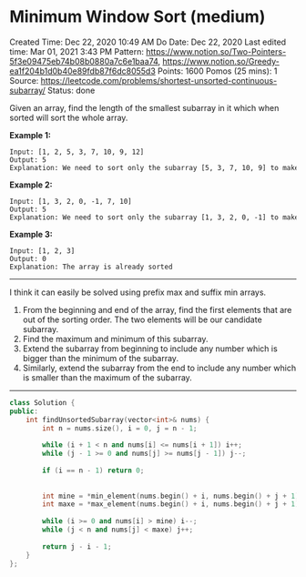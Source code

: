 # Minimum Window Sort (medium)

Created Time: Dec 22, 2020 10:49 AM
Do Date: Dec 22, 2020
Last edited time: Mar 01, 2021 3:43 PM
Pattern: https://www.notion.so/Two-Pointers-5f3e09475eb74b08b0880a7c6e1baa74, https://www.notion.so/Greedy-ea1f204b1d0b40e89fdb87f6dc8055d3
Points: 1600
Pomos (25 mins): 1
Source: https://leetcode.com/problems/shortest-unsorted-continuous-subarray/
Status: done

Given an array, find the length of the smallest subarray in it which when sorted will sort the whole array.

**Example 1:**

```
Input: [1, 2, 5, 3, 7, 10, 9, 12]
Output: 5
Explanation: We need to sort only the subarray [5, 3, 7, 10, 9] to make the whole array sorted
```

**Example 2:**

```
Input: [1, 3, 2, 0, -1, 7, 10]
Output: 5
Explanation: We need to sort only the subarray [1, 3, 2, 0, -1] to make the whole array sorted
```

**Example 3:**

```
Input: [1, 2, 3]
Output: 0
Explanation: The array is already sorted
```

---

I think it can easily be solved using prefix max and suffix min arrays. 

1. From the beginning and end of the array, find the first elements that are out of the sorting order. The two elements will be our candidate subarray.
2. Find the maximum and minimum of this subarray.
3. Extend the subarray from beginning to include any number which is bigger than the minimum of the subarray.
4. Similarly, extend the subarray from the end to include any number which is smaller than the maximum of the subarray.

---

```cpp
class Solution {
public:
    int findUnsortedSubarray(vector<int>& nums) {
        int n = nums.size(), i = 0, j = n - 1; 
        
        while (i + 1 < n and nums[i] <= nums[i + 1]) i++;
        while (j - 1 >= 0 and nums[j] >= nums[j - 1]) j--;
        
        if (i == n - 1) return 0; 
        
       
        int mine = *min_element(nums.begin() + i, nums.begin() + j + 1); 
        int maxe = *max_element(nums.begin() + i, nums.begin() + j + 1); 
                
        while (i >= 0 and nums[i] > mine) i--; 
        while (j < n and nums[j] < maxe) j++; 
        
        return j - i - 1; 
    }
};
```